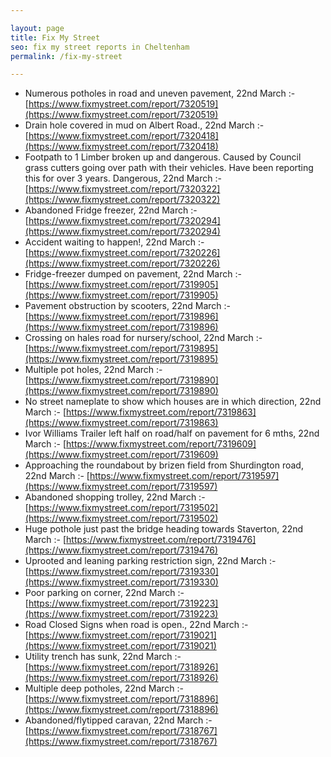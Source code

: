 ```yaml
---

layout: page
title: Fix My Street
seo: fix my street reports in Cheltenham
permalink: /fix-my-street

---
```


<!-- fix_marker starts -->

- Numerous potholes in road and uneven pavement, 22nd March :- [https://www.fixmystreet.com/report/7320519](https://www.fixmystreet.com/report/7320519)
- Drain hole covered in mud on Albert Road., 22nd March :- [https://www.fixmystreet.com/report/7320418](https://www.fixmystreet.com/report/7320418)
- Footpath to 1 Limber broken up and dangerous. Caused by Council grass cutters going over path with their vehicles. Have been reporting this for over 3 years. Dangerous, 22nd March :- [https://www.fixmystreet.com/report/7320322](https://www.fixmystreet.com/report/7320322)
- Abandoned Fridge freezer, 22nd March :- [https://www.fixmystreet.com/report/7320294](https://www.fixmystreet.com/report/7320294)
- Accident waiting to happen!, 22nd March :- [https://www.fixmystreet.com/report/7320226](https://www.fixmystreet.com/report/7320226)
- Fridge-freezer dumped on pavement, 22nd March :- [https://www.fixmystreet.com/report/7319905](https://www.fixmystreet.com/report/7319905)
- Pavement obstruction by scooters, 22nd March :- [https://www.fixmystreet.com/report/7319896](https://www.fixmystreet.com/report/7319896)
- Crossing on hales road for nursery/school, 22nd March :- [https://www.fixmystreet.com/report/7319895](https://www.fixmystreet.com/report/7319895)
- Multiple pot holes, 22nd March :- [https://www.fixmystreet.com/report/7319890](https://www.fixmystreet.com/report/7319890)
- No street nameplate to show which houses are in which direction, 22nd March :- [https://www.fixmystreet.com/report/7319863](https://www.fixmystreet.com/report/7319863)
- Ivor Williams Trailer left half on road/half on pavement for 6 mths, 22nd March :- [https://www.fixmystreet.com/report/7319609](https://www.fixmystreet.com/report/7319609)
- Approaching the roundabout by brizen field from Shurdington road, 22nd March :- [https://www.fixmystreet.com/report/7319597](https://www.fixmystreet.com/report/7319597)
- Abandoned shopping trolley, 22nd March :- [https://www.fixmystreet.com/report/7319502](https://www.fixmystreet.com/report/7319502)
- Huge pothole just past the bridge heading towards Staverton, 22nd March :- [https://www.fixmystreet.com/report/7319476](https://www.fixmystreet.com/report/7319476)
- Uprooted and leaning parking restriction sign, 22nd March :- [https://www.fixmystreet.com/report/7319330](https://www.fixmystreet.com/report/7319330)
- Poor parking on corner, 22nd March :- [https://www.fixmystreet.com/report/7319223](https://www.fixmystreet.com/report/7319223)
- Road Closed Signs when road is open., 22nd March :- [https://www.fixmystreet.com/report/7319021](https://www.fixmystreet.com/report/7319021)
- Utility trench has sunk, 22nd March :- [https://www.fixmystreet.com/report/7318926](https://www.fixmystreet.com/report/7318926)
- Multiple deep potholes, 22nd March :- [https://www.fixmystreet.com/report/7318896](https://www.fixmystreet.com/report/7318896)
- Abandoned/flytipped caravan, 22nd March :- [https://www.fixmystreet.com/report/7318767](https://www.fixmystreet.com/report/7318767)

<!-- fix_marker ends -->